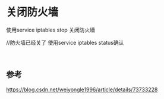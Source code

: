 # 关闭防火墙

使用service iptables stop 关闭防火墙                      

 //防火墙已经关了
  使用service iptables status确认

<br>

## 参考

https://blog.csdn.net/weiyongle1996/article/details/73733228